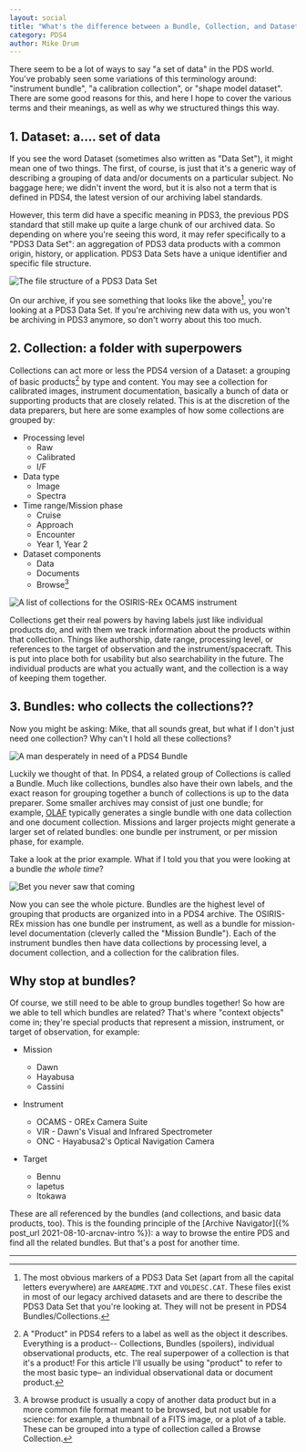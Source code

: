 ```yaml
---
layout: social
title: "What's the difference between a Bundle, Collection, and Dataset?"
category: PDS4
author: Mike Drum
---
```


There seem to be a lot of ways to say "a set of data" in the PDS world. You've probably seen some variations of this terminology around: "instrument bundle", "a calibration collection", or "shape model dataset". There are some good reasons for this, and here I hope to cover the various terms and their meanings, as well as why we structured things this way.

## 1. Dataset: a.... set of data

If you see the word Dataset (sometimes also written as "Data Set"), it might mean one of two things. The first, of course, is just that it's a generic way of describing a grouping of data and/or documents on a particular subject. No baggage here; we didn't invent the word, but it is also not a term that is defined in PDS4, the latest version of our archiving label standards. 

However, this term did have a specific meaning in PDS3, the previous PDS standard that still make up quite a large chunk of our archived data. So depending on where you're seeing this word, it may refer specifically to a "PDS3 Data Set": an aggregation of PDS3 data products with a common origin, history, or application. PDS3 Data Sets have a unique identifier and specific file structure. 

![The file structure of a PDS3 Data Set](http://pdsregistryimages.psi.edu/tips/bundles-collections/dawn-dataset.png)

On our archive, if you see something that looks like the above[^pds3], you're looking at a PDS3 Data Set. If you're archiving new data with us, you won't be archiving in PDS3 anymore, so don't worry about this too much.

## 2. Collection: a folder with superpowers

Collections can act more or less the PDS4 version of a Dataset: a grouping of basic products[^product] by type and content. You may see a collection for calibrated images, instrument documentation, basically a bunch of data or supporting products that are closely related. This is at the discretion of the data preparers, but here are some examples of how some collections are grouped by:
 
- Processing level
    - Raw
    - Calibrated
    - I/F
- Data type 
    - Image 
    - Spectra
- Time range/Mission phase
    - Cruise
    - Approach
    - Encounter
    - Year 1, Year 2
- Dataset components
    - Data
    - Documents
    - Browse[^browse]


![A list of collections for the OSIRIS-REx OCAMS instrument](http://pdsregistryimages.psi.edu/tips/bundles-collections/collections.png)

Collections get their real powers by having labels just like individual products do, and with them we track information about the products within that collection. Things like authorship, date range, processing level, or references to the target of observation and the instrument/spacecraft. This is put into place both for usability but also searchability in the future. The individual products are what you actually want, and the collection is a way of keeping them together.

## 3. Bundles: who collects the collections??

Now you might be asking: Mike, that all sounds great, but what if I don't just need one collection? Why can't I hold all these collections?

![A man desperately in need of a PDS4 Bundle](http://pdsregistryimages.psi.edu/tips/bundles-collections/too-many-collections.jpg)

Luckily we thought of that. In PDS4, a related group of Collections is called a Bundle. Much like collections, bundles also have their own labels, and the exact reason for grouping together a bunch of collections is up to the data preparer. Some smaller archives may consist of just one bundle; for example, [OLAF](https://olaf.psi.edu) typically generates a single bundle with one data collection and one document collection. Missions and larger projects might generate a larger set of related bundles: one bundle per instrument, or per mission phase, for example. 

Take a look at the prior example. What if I told you that you were looking at a bundle *the whole time*?

![Bet you never saw that coming](http://pdsregistryimages.psi.edu/tips/bundles-collections/bundle.gif)

Now you can see the whole picture. Bundles are the highest level of grouping that products are organized into in a PDS4 archive. The OSIRIS-REx mission has one bundle per instrument, as well as a bundle for mission-level documentation (cleverly called the "Mission Bundle"). Each of the instrument bundles then have data collections by processing level, a document collection, and a collection for the calibration files.

## Why stop at bundles?

Of course, we still need to be able to group bundles together! So how are we able to tell which bundles are related? That's where "context objects" come in; they're special products that represent a mission, instrument, or target of observation, for example:

- Mission 
  - Dawn
  - Hayabusa
  - Cassini
  
- Instrument
  - OCAMS - OREx Camera Suite 
  - VIR - Dawn's Visual and Infrared Spectrometer
  - ONC - Hayabusa2's Optical Navigation Camera
  
- Target 
  - Bennu
  - Iapetus 
  - Itokawa 

These are all referenced by the bundles (and collections, and basic data products, too). This is the founding principle of the [Archive Navigator]({% post_url 2021-08-10-arcnav-intro %}): a way to browse the entire PDS and find all the related bundles. But that's a post for another time.

---
  
[^pds3]: The most obvious markers of a PDS3 Data Set (apart from all the capital letters everywhere) are `AAREADME.TXT` and `VOLDESC.CAT`. These files exist in most of our legacy archived datasets and are there to describe the PDS3 Data Set that you're looking at. They will not be present in PDS4 Bundles/Collections.

[^product]: A "Product" in PDS4 refers to a label as well as the object it describes. Everything is a product-- Collections, Bundles (spoilers), individual observational products, etc. The real superpower of a collection is that it's a product! For this article I'll usually be using "product" to refer to the most basic type– an individual observational data or document product.

[^browse]: A browse product is usually a copy of another data product but in a more common file format meant to be browsed, but not usable for science: for example, a thumbnail of a FITS image, or a plot of a table. These can be grouped into a type of collection called a Browse Collection.